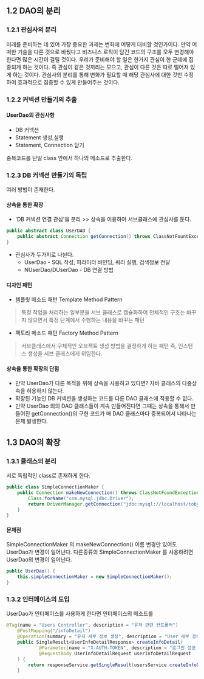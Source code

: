 
## 1.2 DAO의 분리
### 1.2.1 관심사의 분리

미래를 준비하는 데 있어 가장 중요한 과제는 변화에 어떻게 대비할 것인가이다. 만약 어떠한 기술을 다른 것으로 바꿨다고 비즈니스 로직이 담긴 코드의 구조를 모두 변경해야 한다면 많은 시간이 걸릴 것이다.
우리가 준비해야 할 일은 한가지 관심이 한 군데에 집중되게 하는 것이다. 즉 관심이 같은 것끼리는 모으고, 관심이 다른 것은 따로 떨어져 있게 하는 것이다.
관심사의 분리를 통해 변화가 필요할 때 해당 관심사에 대한 것만 수정하여 효과적으로 집중할 수 있게 만들어주는 것이다.

### 1.2.2 커넥션 만들기의 추출
#### UserDao의 관심사항
* DB 커넥션
* Statement 생성,실행
* Statement, Connection 닫기

중복코드를 단일 class 안에서 하나의 메소드로 추출한다.

### 1.2.3 DB 커넥션 만들기의 독립
여러 방법이 존재한다.

#### 상속을 통한 확장
* 'DB 커넥션 연결 관심'을 분리 >> 상속을 이용하여 서브클래스에 관심사를 둔다.
```java
public abstract class UserDAO {
    public abstract Connection getConnection() throws ClassNotFountException, SQLException;
}
```
* 관심사가 두가지로 나뉜다.
    * UserDao - SQL 작성, 피라미터 바인딩, 쿼리 실행, 검색정보 전달
    * NUserDao/DUserDao - DB 연결 방법

#### 디자인 패턴
* 템플릿 메소드 패턴 Template Method Pattern
> 특정 작업을 처리하는 일부분을 서브 클래스로 캡슐화하여 전체적인 구조는 바꾸지 않으면서 특정 단계에서 수행하는 내용을 바꾸는 패턴
* 팩토리 메소드 패턴 Factory Method Pattern
> 서브클래스에서 구체적인 오브젝트 생성 방법을 결정하게 하는 패턴 즉, 인스턴스 생성을 서브 클래스에게 위임한다.

#### 상속을 통한 확장의 단점
* 만약 UserDao가 다른 목적을 위해 상속을 사용하고 있다면? 자바 클래스의 다중상속을 허용하지 않는다.
* 확장된 기능인 DB 커넥션을 생성하는 코드를 다른 DAO 클래스에 적용할 수 없다.
* 만약 UserDao 외의 DAO 클래스들이 계속 만들어진다면 그때는 상속을 통해서 만들어진 getConnection()의 구현 코드가 매 DAO 클래스마다 중복되어서 나타나는 문제 발생한다.

## 1.3 DAO의 확장
### 1.3.1 클래스의 분리

서로 독립적인 class로 존재하게 한다.
```java
public class SimpleConnectionMaker {
    public Connection makeNewConnection() throws ClassNotFoundException, SQLException {
        Class.forName("com.mysql.jdbc.Driver");
        return DriverManager.getConnection("jdbc:mysql://localhost/toby", "spring", "book");
    }
}
```
#### 문제점
SimpleConnectionMaker 의 makeNewConnection() 이름 변경만 있어도 UserDao가 변경이 일어난다.
다른종류의 SimpleConnectionMaker 를 사용하려면 UserDao의 변경이 일어난다.
```java
public UserDao() {
    this.simpleConnectionMaker = new SimpleConnectionMaker();
}
```
### 1.3.2 인터페이스의 도입
UserDao가 인터페이스를 사용하게 한다면 인터페이스의 메소드를 





```java
@Tag(name = "Users Controller", description = "유저 관련 컨트롤러")
    @PostMapping("/infoDetail")
    @Operation(summary = "유저 세부 정보 생성", description = "User 세부 정보를 생성합니다.")
    public SingleResult<UserInfoDetailResponse> createInfoDetail(
            @Parameter(name = "X-AUTH-TOKEN", description = "로그인 성공 후 AccessToken", in = ParameterIn.HEADER) String token,
            @RequestBody UserInfoDetailRequest userInfoDetailRequest
    ) {
        return responseService.getSingleResult(usersService.createInfoDetail(userInfoDetailRequest));
    }
```
